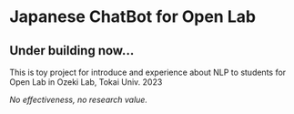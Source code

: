 # Japanese ChatBot for Open Lab
## Under building now...
This is toy project for introduce and experience about NLP to students for Open Lab in Ozeki Lab, Tokai Univ. 2023

*No effectiveness, no research value.*
